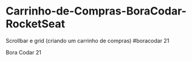# Carrinho-de-Compras-BoraCodar-RocketSeat

Scrollbar e grid (criando um carrinho de compras) #boracodar 21

Bora Codar 21
